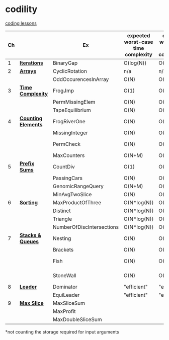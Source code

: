 # codility
[coding lessons](https://app.codility.com/programmers/)

| Ch ||Ex |expected worst-case time complexity|expected worst-case space complexity*|Solution 1|Solution 2|Solution 3|
|----|---|--|--|--|--|--|--|
|1|[**Iterations**](https://codility.com/media/train/Iterations.pdf)|BinaryGap|O(log(N))|O(1)|[Solution](https://app.codility.com/demo/results/training6J46KE-KW6/)|||
|2|[**Arrays**](https://codility.com/media/train/0-Arrays.pdf)|CyclicRotation|n/a|n/a|[Solution](https://app.codility.com/demo/results/trainingHUP8ZK-WAC/)|||
|||OddOccurencesInArray|O(N)|O(1)|[Solution](https://app.codility.com/demo/results/trainingJ8E55V-JGU/)|||
|3|[**Time Complexity**](https://codility.com/media/train/1-TimeComplexity.pdf)|FrogJmp|O(1)|O(1)|[Solution](https://app.codility.com/demo/results/trainingEZXMNT-JHB/)||||
|||PermMissingElem|O(N)|O(1)*|[Solution](https://app.codility.com/demo/results/trainingCGS6KH-R8P/)|||
|||TapeEquilibrium|O(N)|O(N)*|[Solution](https://app.codility.com/demo/results/trainingJNGDBF-RNQ/)|||
|4|[**Counting Elements**](https://codility.com/media/train/2-CountingElements.pdf)|FrogRiverOne|O(N)|O(X)|[Solution](https://app.codility.com/demo/results/trainingAGWENJ-8KH/)|||
|||MissingInteger|O(N)|O(N)|[Solution](https://app.codility.com/demo/results/trainingFWWPG9-6C4/)|||
|||PermCheck|O(N)|O(N)|[frequency array](https://app.codility.com/demo/results/trainingHA76BC-B58/)|[test by induction](https://app.codility.com/demo/results/trainingZJKR4C-KB5/)||
|||MaxCounters|O(N+M)|O(N)|[lazy](https://app.codility.com/demo/results/training34SJ6F-V5T/)|||
|5|[**Prefix Sums**](https://codility.com/media/train/3-PrefixSums.pdf)|CountDiv|O(1)|O(1)|[math trick](https://app.codility.com/demo/results/trainingZRQ27T-URT/)|||
|||PassingCars|O(N)|O(1)|[solution](https://app.codility.com/demo/results/trainingUKMM5F-2Y6/)|||
|||GenomicRangeQuery|O(N+M)|O(N)|[solution](https://app.codility.com/demo/results/trainingNYS266-KG8/)|||
|||MinAvgTwoSlice|O(N)|O(N)|[solution](https://app.codility.com/demo/results/trainingYUG3V9-UUC/)|||
|6|[**Sorting**](https://codility.com/media/train/4-Sorting.pdf)|MaxProductOfThree|O(N*log(N))|O(1)|[77%](https://app.codility.com/demo/results/trainingUUHWHC-FQE/)|[sorted()](https://app.codility.com/demo/results/trainingWDU3SP-SEM/)|
|||Distinct|O(N*log(N))|O(N)|[sorted()](https://app.codility.com/demo/results/training8P3PBA-69Z/)|
|||Triangle|O(N*log(N))|O(N)|[sorted()](https://app.codility.com/demo/results/trainingKCVEKU-B92/)|
|||NumberOfDiscIntersections|O(N*log(N))|O(N)|[solution](https://app.codility.com/demo/results/trainingXFGP8X-329/)|
|7|[**Stacks & Queues**](https://codility.com/media/train/5-Stacks.pdf)|Nesting|O(N)|O(1)|[solution](https://app.codility.com/demo/results/trainingJRV8AB-PHE/)|
|||Brackets|O(N)|O(N)|[solution](https://app.codility.com/demo/results/trainingBVST7R-DQ7/)|
|||Fish|O(N)|O(N)|[stack pop()](https://app.codility.com/demo/results/trainingK3S8FT-24W/)|
|||StoneWall|O(N)|O(N)|[stack pop()](https://app.codility.com/demo/results/training8GZH8T-525/)|
|8|[**Leader**](https://codility.com/media/train/6-Leader.pdf)|Dominator|"efficient"|"efficient"|[83%](https://app.codility.com/demo/results/trainingSNTNRP-NG9/?showingAll=1)|[91%](https://app.codility.com/demo/results/training2PVMRU-CY7/?showingAll=1)|[stack](https://app.codility.com/demo/results/trainingQFTWZJ-JMW/)|
|||EquiLeader|"efficient"|"efficient"|[55%](https://app.codility.com/demo/results/trainingUD99WK-MT4/)|[counts](https://app.codility.com/demo/results/trainingPDVWY2-BBJ/)|||
|9|[**Max Slice**](https://codility.com/media/train/7-MaxSlice.pdf)|MaxSliceSum||||||
|||MaxProfit||||||
|||MaxDoubleSliceSum||||||

*not counting the storage required for input arguments

